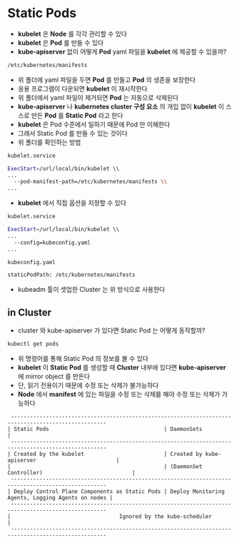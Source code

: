 # Static Pods

* **kubelet** 은 **Node** 를 각각 관리할 수 있다
* **kubelet** 은 **Pod** 를 만들 수 있다
* **kube-apiserver** 없이 어떻게 **Pod** yaml 파일을 **kubelet** 에 제공할 수 있을까?

```bash
/etc/kubernetes/manifests
```

* 위 폴더에 yaml 파일을 두면 **Pod** 를 만들고 **Pod** 의 생존을 보장한다
* 응용 프로그램이 다운되면 **kubelet** 이 재시작한다
* 위 폴더에서 yaml 파일이 제거되면 **Pod** 는 자동으로 삭제된다
* **kube-apiserver** 나 **kubernetes cluster 구성 요소** 의 개입 없이 **kubelet** 이 스스로 만든 **Pod** 를 **Static Pod** 라고 한다
* **kubelet** 은 Pod 수준에서 일하기 때문에 Pod 만 이해한다
* 그래서 Static Pod 를 만들 수 있는 것이다
* 위 폴더를 확인하는 방법

```bash
kubelet.service

ExecStart=/url/local/bin/kubelet \\
...
  --pod-manifest-path=/etc/kubernetes/manifests \\
...
```

* **kubelet** 에서 직접 옵션을 지정할 수 있다

```bash
kubelet.service

ExecStart=/url/local/bin/kubelet \\
...
  --config=kubeconfig.yaml
...

kubeconfig.yaml

staticPodPath: /etc/kubernetes/manifests
```

* kubeadm 툴이 셋업한 Cluster 는 위 방식으로 사용한다

## in Cluster 

* cluster 와 kube-apiserver 가 있다면 Static Pod 는 어떻게 동작할까?

```bash
kubectl get pods
```

* 위 명령어를 통해 Static Pod 의 정보를 볼 수 있다
* **kubelet** 이 **Static Pod** 를 생성할 때 **Cluster** 내부에 있다면 **kube-apiserver** 에 mirror object 를 만든다
* 단, 읽기 전용이기 때문에 수정 또는 삭제가 불가능하다
* **Node** 에서 **manifest** 에 있는 파일을 수정 또는 삭제를 해야 수정 또는 삭제가 가능하다

```
 ---------------------------------------------------------------------------------------------------- 
| Static Pods                                    | DaemonSets                                        |
 ---------------------------------------------------------------------------------------------------- 
| Created by the kubelet                         | Created by kube-apiserver                         |
|                                                | (DaemonSet Controller)                            |
 ---------------------------------------------------------------------------------------------------- 
| Deploy Control Plane Components as Static Pods | Deploy Monitoring Agents, Logging Agents on nodes |
 ---------------------------------------------------------------------------------------------------- 
|                                  Ignored by the kube-scheduler                                     |
 ---------------------------------------------------------------------------------------------------- 
```